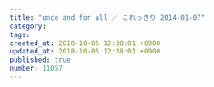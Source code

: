 ```yaml
---
title: "once and for all ／ これっきり 2014-01-07"
category: 
tags: 
created_at: 2018-10-05 12:38:01 +0900
updated_at: 2018-10-05 12:38:01 +0900
published: true
number: 11057
---
```




